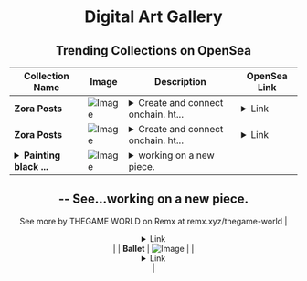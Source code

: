 <div align="center">

# Digital Art Gallery

## Trending Collections on OpenSea

| Collection Name                       | Image                                                                                     | Description                       | OpenSea Link                                                                                          |
|---------------------------------------|-------------------------------------------------------------------------------------------|-----------------------------------|--------------------------------------------------------------------------------------------------------|
| **Zora Posts** | ![Image](https://i.seadn.io/s/raw/files/d01aa0465ea72d0959e9859aeb6d1a91.jpg?w=500&auto=format?w=200&auto=format) | <details><summary>Create and connect onchain. ht...</summary>Create and connect onchain. https://zora.co</details> | <details><summary>Link</summary>[Zora Posts](https://opensea.io/collection/zora-posts-22330)</details> |
| **Zora Posts** | ![Image](https://i.seadn.io/s/raw/files/a30105598f6ef0ee55652bbc35a63032.jpg?w=500&auto=format?w=200&auto=format) | <details><summary>Create and connect onchain. ht...</summary>Create and connect onchain. https://zora.co</details> | <details><summary>Link</summary>[Zora Posts](https://opensea.io/collection/zora-posts-22329)</details> |
| **<details><summary>Painting black ...</summary>Painting black goo!</details>** | ![Image](https://i.seadn.io/s/raw/files/b2194df9f50678e23cd4c848152dc46e.jpg?w=500&auto=format?w=200&auto=format) | <details><summary>working on a new piece.
--
See...</summary>working on a new piece.
--
See more by THEGAME WORLD on Remx at remx.xyz/thegame-world</details> | <details><summary>Link</summary>[Painting black goo!](https://opensea.io/collection/painting-black-goo)</details> |
| **Ballet** | ![Image](https://i.seadn.io/s/raw/files/de0b57c9ada4b2979a7781bb91195110.jpg?w=500&auto=format?w=200&auto=format) |  | <details><summary>Link</summary>[Ballet](https://opensea.io/collection/ballet-51)</details> |

</div>